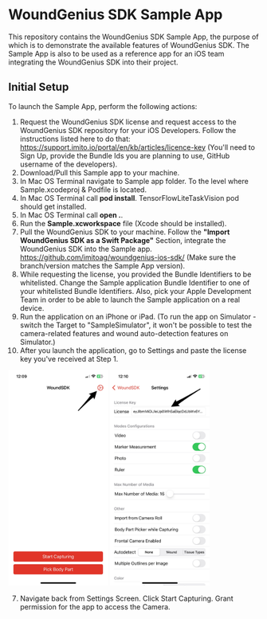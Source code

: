 # WoundGenius SDK Sample App

This repository contains the WoundGenius SDK Sample App, the purpose of which is to demonstrate the available features of WoundGenius SDK.
The Sample App is also to be used as a reference app for an iOS team integrating the WoundGenius SDK into their project.

## Initial Setup
To launch the Sample App, perform the following actions:
1. Request the WoundGenius SDK license and request access to the WoundGenius SDK repository for your iOS Developers. Follow the instructions listed here to do that: https://support.imito.io/portal/en/kb/articles/licence-key (You'll need to Sign Up, provide the Bundle Ids you are planning to use, GitHub username of the developers).
2. Download/Pull this Sample app to your machine.
3. In Mac OS Terminal navigate to Sample app folder. To the level where Sample.xcodeproj & Podfile is located.
4. In Mac OS Terminal call **pod install**. TensorFlowLiteTaskVision pod should get installed.
5. In Mac OS Terminal call **open .**.
6. Run the **Sample.xcworkspace** file (Xcode should be installed).
5. Pull the WoundGenius SDK to your machine. Follow the **"Import WoundGenius SDK as a Swift Package"** Section, integrate the WoundGenius SDK into the Sample app. https://github.com/imitoag/woundgenius-ios-sdk/ (Make sure the branch/version matches the Sample App version).
6. While requesting the license, you provided the Bundle Identifiers to be whitelisted. Change the Sample application Bundle Identifier to one of your whitelisted Bundle Identifiers. Also, pick your Apple Development Team in order to be able to launch the Sample application on a real device.
7. Run the application on an iPhone or iPad. (To run the app on Simulator - switch the Target to "SampleSimulator", it won't be possible to test the camera-related features and wound auto-detection features on Simulator.)
8. After you launch the application, go to Settings and paste the license key you've received at Step 1.

<img src="README/settings_button.jpg" width="200">  <img src="README/license_key.jpg" width="200"> 

7. Navigate back from Settings Screen. Click Start Capturing. Grant permission for the app to access the Camera.

